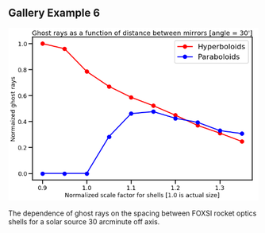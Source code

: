 Gallery Example 6
-----------------

![](gallery_example6.png)

The dependence of ghost rays on the spacing between FOXSI rocket optics shells 
for a solar source 30 arcminute off axis.

